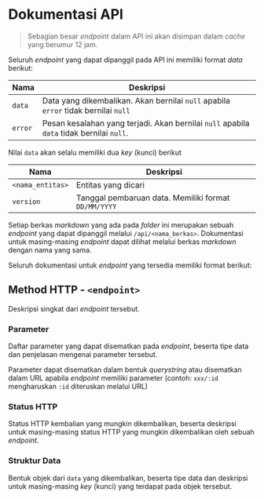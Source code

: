 # Dokumentasi API

> Sebagian besar _endpoint_ dalam API ini akan disimpan dalam _cache_ yang berumur 12 jam.

Seluruh _endpoint_ yang dapat dipanggil pada API ini memiliki format _data_ berikut:

**Nama** | **Deskripsi**
---- | ---------
`data` | Data yang dikembalikan. Akan bernilai `null` apabila `error` tidak bernilai `null`
`error` | Pesan kesalahan yang terjadi. Akan bernilai `null` apabila `data` tidak bernilai `null`.

Nilai `data` akan selalu memiliki dua _key_ (kunci) berikut

**Nama** | **Deskripsi**
---- | ---------
`<nama_entitas>` | Entitas yang dicari
`version` | Tanggal pembaruan data. Memiliki format `DD/MM/YYYY`

Setiap berkas _markdown_ yang ada pada _folder_ ini merupakan sebuah _endpoint_ yang dapat dipanggil melalui `/api/<nama_berkas>`. Dokumentasi untuk masing-masing _endpoint_ dapat dilihat melalui berkas _markdown_ dengan nama yang sama.

Seluruh dokumentasi untuk _endpoint_ yang tersedia memiliki format berikut:

## Method HTTP - `<endpoint>`

Deskripsi singkat dari _endpoint_ tersebut.

### Parameter

Daftar parameter yang dapat disematkan pada *endpoint*, beserta tipe data dan penjelasan mengenai parameter tersebut.

Parameter dapat disematkan dalam bentuk _querystring_ atau disematkan dalam URL apabila _endpoint_ memiliki parameter (contoh: `xxx/:id` mengharuskan `:id` diteruskan melalui URL)

### Status HTTP

Status HTTP kembalian yang mungkin dikembalikan, beserta deskripsi untuk masing-masing status HTTP yang mungkin dikembalikan oleh sebuah _endpoint_.

### Struktur Data

Bentuk objek dari `data` yang dikembalikan, beserta tipe data dan deskripsi untuk masing-masing _key_ (kunci) yang terdapat pada objek tersebut.
